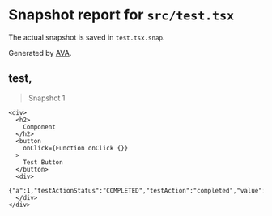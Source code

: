 # Snapshot report for `src/test.tsx`

The actual snapshot is saved in `test.tsx.snap`.

Generated by [AVA](https://ava.li).

## test, 

> Snapshot 1

    <div>
      <h2>
        Component
      </h2>
      <button
        onClick={Function onClick {}}
      >
        Test Button
      </button>
      <div>
        {"a":1,"testActionStatus":"COMPLETED","testAction":"completed","value":123}
      </div>
    </div>
